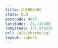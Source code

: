 ```yaml
---
title: CHERBOURG
state: QLD
postcode: 4605
latitude: -26.112408
longitude: 151.870256
url: /qld/cherbourg/
layout: suburb
---
```

